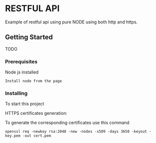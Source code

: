 # RESTFUL API

Example of restful api using pure NODE using both http and https.

## Getting Started

TODO

### Prerequisites

Node js installed

```
Install node from the page
```

### Installing

To start this project

HTTPS certificates generation:

To generate the corresponding certificates use this command

```
openssl req -newkey rsa:2048 -new -nodes -x509 -days 3650 -keyout -key.pem -out cert.pem
```
